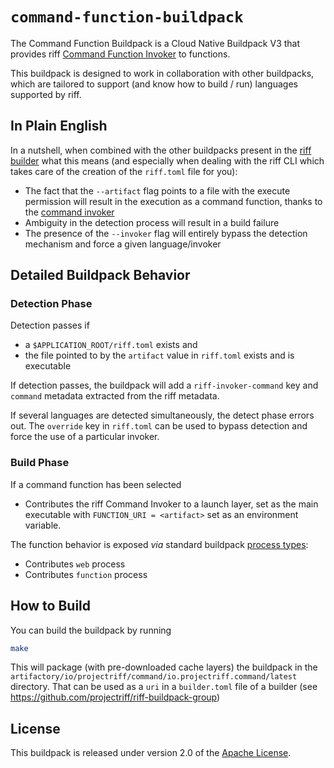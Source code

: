 # `command-function-buildpack`

The Command Function Buildpack is a Cloud Native Buildpack V3 that provides riff [Command Function Invoker](https://github.com/projectriff/command-function-invoker) to functions.

This buildpack is designed to work in collaboration with other buildpacks, which are tailored to
support (and know how to build / run) languages supported by riff.

## In Plain English

In a nutshell, when combined with the other buildpacks present in the [riff builder](https://github.com/projectriff/riff-buildpack-group) what this means (and especially when dealing with the riff CLI which takes care of the creation of the `riff.toml` file for you):

- The fact that the `--artifact` flag points to a file with the execute permission will result in the execution as a command function, thanks to the [command invoker](https://github.com/projectriff/command-function-invoker)
- Ambiguity in the detection process will result in a build failure
- The presence of the `--invoker` flag will entirely bypass the detection mechanism and force a given language/invoker

## Detailed Buildpack Behavior

### Detection Phase

Detection passes if

- a `$APPLICATION_ROOT/riff.toml` exists and
- the file pointed to by the `artifact` value in `riff.toml` exists and is executable

If detection passes, the buildpack will add a `riff-invoker-command` key and `command`
metadata extracted from the riff metadata.

If several languages are detected simultaneously, the detect phase errors out.
The `override` key in `riff.toml` can be used to bypass detection and force the use of a particular invoker.

### Build Phase

If a command function has been selected

- Contributes the riff Command Invoker to a launch layer, set as the main executable with `FUNCTION_URI = <artifact>` set as an environment variable.

The function behavior is exposed _via_ standard buildpack [process types](https://github.com/buildpack/spec/blob/master/buildpack.md#launch):

- Contributes `web` process
- Contributes `function` process

## How to Build

You can build the buildpack by running

```bash
make
```

This will package (with pre-downloaded cache layers) the buildpack in the
`artifactory/io/projectriff/command/io.projectriff.command/latest` directory. That can be used as a `uri` in a `builder.toml`
file of a builder (see https://github.com/projectriff/riff-buildpack-group)

## License

This buildpack is released under version 2.0 of the [Apache License](http://www.apache.org/licenses/LICENSE-2.0).

